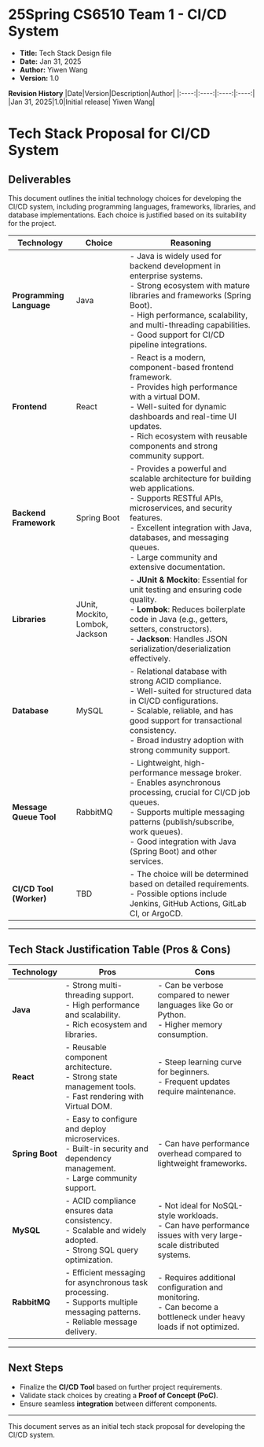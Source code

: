# 25Spring CS6510 Team 1 - CI/CD System
- **Title:** Tech Stack Design file
- **Date:** Jan 31, 2025
- **Author:** Yiwen Wang
- **Version:** 1.0

**Revision History**
|Date|Version|Description|Author|
|:----:|:----:|:----:|:----:|
|Jan 31, 2025|1.0|Initial release| Yiwen Wang|

# Tech Stack Proposal for CI/CD System

## Deliverables

This document outlines the initial technology choices for developing the CI/CD system, including programming languages, frameworks, libraries, and database implementations. Each choice is justified based on its suitability for the project.

| **Technology**           | **Choice**                      | **Reasoning**                                                |
| ------------------------ | ------------------------------- | ------------------------------------------------------------ |
| **Programming Language** | Java                            | - Java is widely used for backend development in enterprise systems. <br> - Strong ecosystem with mature libraries and frameworks (Spring Boot). <br> - High performance, scalability, and multi-threading capabilities. <br> - Good support for CI/CD pipeline integrations. |
| **Frontend**             | React                           | - React is a modern, component-based frontend framework. <br> - Provides high performance with a virtual DOM. <br> - Well-suited for dynamic dashboards and real-time UI updates. <br> - Rich ecosystem with reusable components and strong community support. |
| **Backend Framework**    | Spring Boot                     | - Provides a powerful and scalable architecture for building web applications. <br> - Supports RESTful APIs, microservices, and security features. <br> - Excellent integration with Java, databases, and messaging queues. <br> - Large community and extensive documentation. |
| **Libraries**            | JUnit, Mockito, Lombok, Jackson | - **JUnit & Mockito**: Essential for unit testing and ensuring code quality. <br> - **Lombok**: Reduces boilerplate code in Java (e.g., getters, setters, constructors). <br> - **Jackson**: Handles JSON serialization/deserialization effectively. |
| **Database**             | MySQL                           | - Relational database with strong ACID compliance. <br> - Well-suited for structured data in CI/CD configurations. <br> - Scalable, reliable, and has good support for transactional consistency. <br> - Broad industry adoption with strong community support. |
| **Message Queue Tool**   | RabbitMQ                        | - Lightweight, high-performance message broker. <br> - Enables asynchronous processing, crucial for CI/CD job queues. <br> - Supports multiple messaging patterns (publish/subscribe, work queues). <br> - Good integration with Java (Spring Boot) and other services. |
| **CI/CD Tool (Worker)**  | TBD                             | - The choice will be determined based on detailed requirements. <br> - Possible options include Jenkins, GitHub Actions, GitLab CI, or ArgoCD. |

---

## Tech Stack Justification Table (Pros & Cons)

| **Technology**  | **Pros**                                                     | **Cons**                                                     |
| --------------- | ------------------------------------------------------------ | ------------------------------------------------------------ |
| **Java**        | - Strong multi-threading support. <br> - High performance and scalability. <br> - Rich ecosystem and libraries. | - Can be verbose compared to newer languages like Go or Python. <br> - Higher memory consumption. |
| **React**       | - Reusable component architecture. <br> - Strong state management tools. <br> - Fast rendering with Virtual DOM. | - Steep learning curve for beginners. <br> - Frequent updates require maintenance. |
| **Spring Boot** | - Easy to configure and deploy microservices. <br> - Built-in security and dependency management. <br> - Large community support. | - Can have performance overhead compared to lightweight frameworks. |
| **MySQL**       | - ACID compliance ensures data consistency. <br> - Scalable and widely adopted. <br> - Strong SQL query optimization. | - Not ideal for NoSQL-style workloads. <br> - Can have performance issues with very large-scale distributed systems. |
| **RabbitMQ**    | - Efficient messaging for asynchronous task processing. <br> - Supports multiple messaging patterns. <br> - Reliable message delivery. | - Requires additional configuration and monitoring. <br> - Can become a bottleneck under heavy loads if not optimized. |

---

## Next Steps

- Finalize the **CI/CD Tool** based on further project requirements.
- Validate stack choices by creating a **Proof of Concept (PoC)**.
- Ensure seamless **integration** between different components.

---

This document serves as an initial tech stack proposal for developing the CI/CD system.